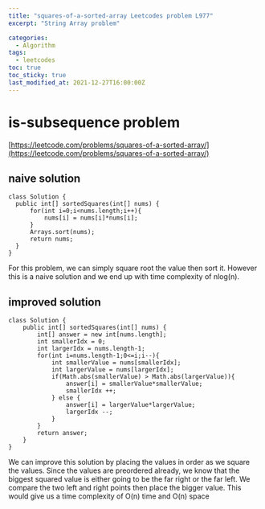 ```yaml
---
title: "squares-of-a-sorted-array Leetcodes problem L977"
excerpt: "String Array problem"

categories:
  - Algorithm
tags:
  - leetcodes
toc: true
toc_sticky: true
last_modified_at: 2021-12-27T16:00:00Z
---
```


# is-subsequence problem 

[https://leetcode.com/problems/squares-of-a-sorted-array/](https://leetcode.com/problems/squares-of-a-sorted-array/)

## naive solution
```
class Solution {
  public int[] sortedSquares(int[] nums) {
      for(int i=0;i<nums.length;i++){
          nums[i] = nums[i]*nums[i];
      }
      Arrays.sort(nums);
      return nums;
  }
}
```
For this problem, we can simply square root the value then sort it. However this is a naive solution and we end up with time complexity of nlog(n). 

## improved solution
```
class Solution {
    public int[] sortedSquares(int[] nums) {
        int[] answer = new int[nums.length];
        int smallerIdx = 0;
        int largerIdx = nums.length-1;
        for(int i=nums.length-1;0<=i;i--){
            int smallerValue = nums[smallerIdx];
            int largerValue = nums[largerIdx];
            if(Math.abs(smallerValue) > Math.abs(largerValue)){
                answer[i] = smallerValue*smallerValue;
                smallerIdx ++;
            } else {
                answer[i] = largerValue*largerValue;
                largerIdx --;
            }
        }
        return answer;
    }
}
```
We can improve this solution by placing the values in order as we square the values. Since the values are preordered already, we know that the biggest squared value is either going to be the far right or the far left. We compare the two left and right points then place the bigger value. This would give us a time complexity of O(n) time and O(n) space